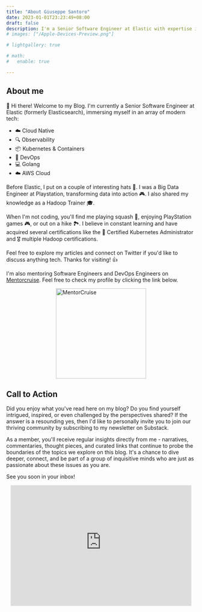```yaml
---
title: "About Giuseppe Santoro"
date: 2023-01-01T23:23:49+08:00
draft: false
description: I'm a Senior Software Engineer at Elastic with expertise in Cloud Native, Observability, Kubernetes & Containers, DevOps, Golang, and AWS Cloud. 
# images: ["/Apple-Devices-Preview.png"]

# lightgallery: true

# math:
#   enable: true

---
```


## About me
👋 Hi there! Welcome to my Blog. I'm currently a Senior Software Engineer at Elastic (formerly Elasticsearch), immersing myself in an array of modern tech: 
- ☁️ Cloud Native 
- 🔍 Observability
- 📦 Kubernetes & Containers
- 🔄 DevOps
- 💻 Golang
- ☁️ AWS Cloud

Before Elastic, I put on a couple of interesting hats 💼. I was a Big Data Engineer at Playstation, transforming data into action 🎮. I also shared my knowledge as a Hadoop Trainer 🎓.

When I'm not coding, you'll find me playing squash 🎾, enjoying PlayStation games 🎮, or out on a hike 🏞️. I believe in constant learning and have acquired several certifications like the 🏅 Certified Kubernetes Administrator and 🎖️ multiple Hadoop certifications.

Feel free to explore my articles and connect on Twitter if you'd like to discuss anything tech. Thanks for visiting! 👍

I'm also mentoring Software Engineers and DevOps Engineers on [Mentorcruise](https://mentorcruise.com). Feel free to check my profile by clicking the link below.

<a href="https://mentorcruise.com/mentor/giuseppesantoro/">
<img src="https://cdn.mentorcruise.com/img/banner/sky-mentoring-badge.svg" style="display:block;margin:0 auto;" width="240" alt="MentorCruise">
</a>


## Call to Action
Did you enjoy what you've read here on my blog? Do you find yourself intrigued, inspired, or even challenged by the perspectives shared? If the answer is a resounding yes, then I'd like to personally invite you to join our thriving community by subscribing to my newsletter on Substack.

As a member, you'll receive regular insights directly from me - narratives, commentaries, thought pieces, and curated links that continue to probe the boundaries of the topics we explore on this blog. It's a chance to dive deeper, connect, and be part of a group of inquisitive minds who are just as passionate about these issues as you are.

See you soon in your inbox!

<iframe src="https://cloudnativeengineer.substack.com/embed" width="480" height="320" style="border:1px solid #EEE; background:white; display:block;margin:0 auto;" frameborder="0" scrolling="no"></iframe>